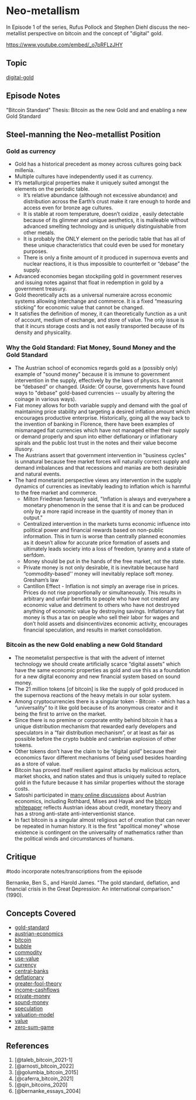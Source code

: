 # Neo-metallism

In Episode 1 of the series, Rufus Pollock and Stephen Diehl discuss the neo-metallist perspective on bitcoin and the concept of "digital" gold.

https://www.youtube.com/embed/_o7pRFLzJHY

## Topic

[digital-gold](../claims/digital-gold.md)

## Episode Notes

"Bitcoin Standard" Thesis: Bitcoin as the new Gold and and enabling a new Gold Standard

## Steel-manning the Neo-metallist Position

### Gold as currency

* Gold has a historical precedent as money across cultures going back millenia.
* Multiple cultures have independently used it as currency.
* It’s metallurgical properties make it uniquely suited amongst the elements on the periodic table.
  * It’s relative abundance (although not excessive abundance) and distribution across the Earth’s crust make it rare enough to horde and access even for bronze age cultures.
  * It is stable at room temperature, doesn’t oxidize , easily detectable because of its glimmer and unique aesthetics, it is malleable without advanced smelting technology and is uniquely distinguishable from other metals.
  * It is probably the ONLY element on the periodic table that has all of these unique characteristics that could even be used for monetary purposes.
  * There is only a finite amount of it produced in supernova events and nuclear reactions, it is thus impossible to counterfeit or “debase” the supply.
* Advanced economies began stockpiling gold in government reserves and issuing notes against that float in redemption in gold by a government treasury.
* Gold theoretically acts as a universal numeraire across economic systems allowing interchange and commerce. It is a fixed “measuring sticking” for economic value that cannot be changed.
* It satisfies the definition of money, it can theoretically function as a unit of account, medium of exchange, and store of value. The only issue is that it incurs storage costs and is not easily transported because of its density and physicality.

### Why the Gold Standard: Fiat Money, Sound Money and the Gold Standard

* The Austrian school of economics regards gold as a (possibly only) example of "sound money" because it is immune to government intervention in the supply, effectively by the laws of physics. It cannot be “debased” or changed. (Aside: Of course, governments have found ways to "debase" gold-based currencies -- usually by altering the coinage in various ways).
* Fiat money allows for both variable supply and demand with the goal of maintaining price stability and targeting a desired inflation amount which encourages productive enterprise. Historically, going all the way back to the invention of banking in Florence, there have been examples of mismanaged fiat currencies which have not managed either their supply or demand properly and spun into either deflationary or inflationary spirals and the public lost trust in the notes and their value become illusory.
* The Austrians assert that government intervention in "business cycles" is unnatural because free market forces will naturally correct supply and demand imbalances and that recessions and manias are both desirable and natural events.
* The hard monetarist perspective views any intervention in the supply dynamics of currencies as inevitably leading to inflation which is harmful to the free market and commerce.
  * Milton Friedman famously said, "Inflation is always and everywhere a monetary phenomenon in the sense that it is and can be produced only by a more rapid increase in the quantity of money than in output."
  * Centralized intervention in the markets turns economic influence into political power and financial rewards based on non-public information. This in turn is worse than centrally planned economies as it doesn’t allow for accurate price formation of assets and ultimately leads society into a loss of freedom, tyranny and a state of serfdom.
  * Money should be put in the hands of the free market, not the state.
  * Private money is not only desirable, it is inevitable because hard “commodity-based'' money will inevitably replace soft money. Gresham’s law
  * Cantillon Effect - Inflation is not simply an average rise in prices. Prices do not rise proportionally or simultaneously. This results in arbitrary and unfair benefits to people who have not created any economic value and detriment to others who have not destroyed anything of economic value by destroying savings. Inflationary fiat money is thus a tax on people who sell their labor for wages and don’t hold assets and disincentivizes economic activity, encourages financial speculation, and results in market consolidation.

### Bitcoin as the new Gold enabling a new Gold Standard

* The neometalist perspective is that with the advent of internet technology we should create artificially scarce “digital assets” which have the same economic properties as gold and use this as a foundation for a new digital economy and new financial system based on sound money.
* The 21 million tokens [of bitcoin] is like the supply of gold produced in the supernova reactions of the heavy metals in our solar system.
* Among cryptocurrencies there is a singular token - Bitcoin - which has a “universality” to it like gold because of its anonymous creator and it being the first to arrive on the market.
* Since there is no premine or corporate entity behind bitcoin it has a unique distribution mechanism that rewarded early developers and speculators in a “fair distribution mechanism”, or at least as fair as possible before the crypto bubble and cambrian explosion of other tokens.
* Other tokens don’t have the claim to be “digital gold” because their economics favor different mechanisms of being used besides hoarding as a store of value.
* Bitcoin has proved itself resilient against attacks by malicious actors, market shocks, and nation states and thus is uniquely suited to replace gold in the future because it has similar properties without the storage costs.
* Satoshi participated in [many online discussions](https://bitcointalk.org/index.php?topic=583.0) about Austrian economics, including Rothbard, Mises and Hayak and the [bitcoin whitepaper](https://bitcoin.org/bitcoin.pdf) reflects Austrian ideas about credit, monetary theory and has a strong anti-state anti-interventionist stance.
* In fact bitcoin is a singular almost religious act of creation that can never be repeated in human history. It is the first "apolitical money" whose existence is contingent on the universality of mathematics rather than the political winds and circumstances of humans.

## Critique

#todo incorporate notes/transcriptions from the episode

Bernanke, Ben S., and Harold James. "The gold standard, deflation, and financial crisis in the Great Depression: An international comparison." (1990).

## Concepts Covered

* [gold-standard](../concepts/gold-standard.md)
* [austrian-economics](../concepts/austrian-economics.md)
* [bitcoin](../concepts/bitcoin.md)
* [bubble](../concepts/bubble.md)
* [commodity](../concepts/commodity.md)
* [use-value](../concepts/use-value.md)
* [currency](../concepts/currency.md)
* [central-banks](../concepts/central-banks.md)
* [deflationary](../concepts/deflationary.md)
* [greater-fool-theory](../concepts/greater-fool-theory.md)
* [income-cashflows](../concepts/income-cashflows.md)
* [private-money](../concepts/private-money.md)
* [sound-money](../concepts/sound-money.md)
* [speculation](../concepts/speculation.md)
* [valuation-model](../claims/valuation-model.md)
* [value](../concepts/value.md)
* [zero-sum-game](../concepts/zero-sum-game.md)

## References

1. [@taleb_bitcoin_2021-1]
2. [@arnosti_bitcoin_2022]
3. [@golumbia_bitcoin_2015]
4. [@caferra_bitcoin_2021]
5. [@qin_bitcoins_2020]
6. [@bernanke_essays_2004]
